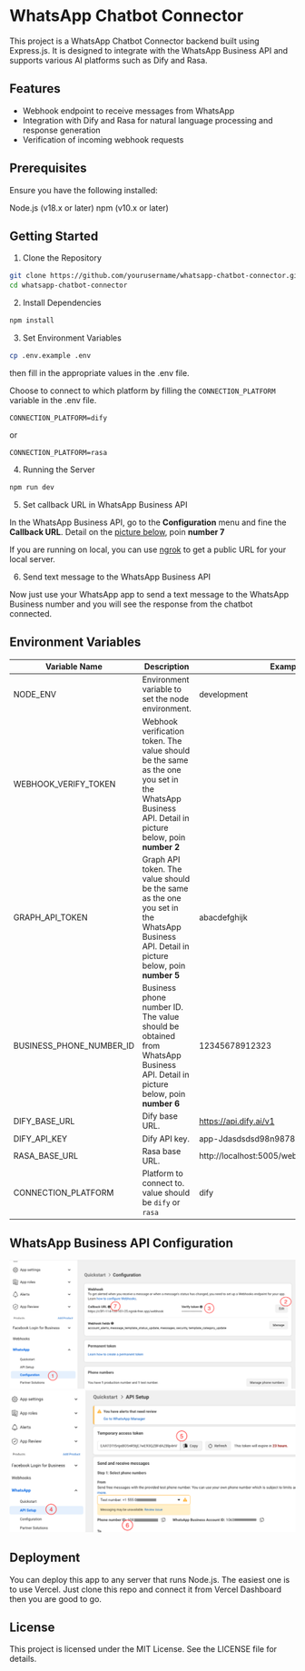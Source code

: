 # WhatsApp Chatbot Connector

This project is a WhatsApp Chatbot Connector backend built using Express.js. It is designed to integrate with the WhatsApp Business API and supports various AI platforms such as Dify and Rasa.

## Features
- Webhook endpoint to receive messages from WhatsApp
- Integration with Dify and Rasa for natural language processing and response generation
- Verification of incoming webhook requests

## Prerequisites
Ensure you have the following installed:

Node.js (v18.x or later)
npm (v10.x or later)

## Getting Started

1. Clone the Repository
```bash
git clone https://github.com/yourusername/whatsapp-chatbot-connector.git
cd whatsapp-chatbot-connector
```

2. Install Dependencies
```bash
npm install
```

3. Set Environment Variables
```bash
cp .env.example .env
```
then fill in the appropriate values in the .env file.

Choose to connect to which platform by filling the  `CONNECTION_PLATFORM` variable in the .env file.
```
CONNECTION_PLATFORM=dify
```
or
```
CONNECTION_PLATFORM=rasa
```

4. Running the Server
```bash
npm run dev
```

5. Set callback URL in WhatsApp Business API

In the WhatsApp Business API, go to the **Configuration** menu and fine the **Callback URL**. Detail on the [picture below](#whatsapp-business-api-configuration), poin **number 7**

If you are running on local, you can use [ngrok](https://ngrok.com/docs/getting-started/) to get a public URL for your local server.

6. Send text message to the WhatsApp Business API

Now just use your WhatsApp app to send a text message to the WhatsApp Business number and you will see the response from the chatbot connected.

## Environment Variables

| Variable Name | Description | Example |
| --- | --- | --- |
| NODE_ENV | Environment variable to set the node environment. | development |
| WEBHOOK_VERIFY_TOKEN | Webhook verification token. The value should be the same as the one you set in the WhatsApp Business API. Detail in picture below, poin **number 2**
| GRAPH_API_TOKEN | Graph API token. The value should be the same as the one you set in the WhatsApp Business API. Detail in picture below, poin **number 5** | abacdefghijk |
| BUSINESS_PHONE_NUMBER_ID | Business phone number ID. The value should be obtained from WhatsApp Business API. Detail in picture below, poin **number 6** | 12345678912323 |
| DIFY_BASE_URL | Dify base URL. | https://api.dify.ai/v1 |
| DIFY_API_KEY | Dify API key. | app-Jdasdsdsd98n98787y |
| RASA_BASE_URL | Rasa base URL. | http://localhost:5005/webhooks/rest/webhook |
| CONNECTION_PLATFORM | Platform to connect to. value should be `dify` or `rasa` | dify |


## WhatsApp Business API Configuration
![configuration](./whatsapp-configuration.png)
![api setup](./whatsap-api-setup.png)

## Deployment

You can deploy this app to any server that runs Node.js. The easiest one is to use Vercel. Just clone this repo and connect it from Vercel Dashboard then you are good to go.

## License
This project is licensed under the MIT License. See the LICENSE file for details.